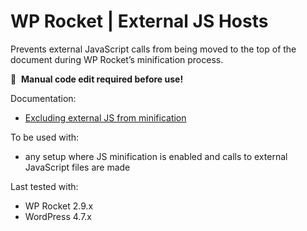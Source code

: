 # WP Rocket | External JS Hosts

Prevents external JavaScript calls from being moved to the top of the document during WP Rocket’s minification process.

📝&#160;&#160;**Manual code edit required before use!**

Documentation:
* [Excluding external JS from minification](http://docs.wp-rocket.me/article/39-excluding-external-js-from-minification)

To be used with:
* any setup where JS minification is enabled and calls to external JavaScript files are made

Last tested with:
* WP Rocket 2.9.x
* WordPress 4.7.x
